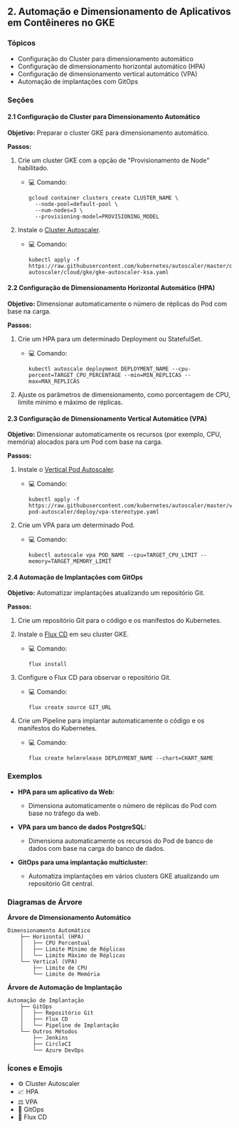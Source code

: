 ## 2. Automação e Dimensionamento de Aplicativos em Contêineres no GKE

### Tópicos

- Configuração do Cluster para dimensionamento automático
- Configuração de dimensionamento horizontal automático (HPA)
- Configuração de dimensionamento vertical automático (VPA)
- Automação de implantações com GitOps

### Seções

#### 2.1 Configuração do Cluster para Dimensionamento Automático

**Objetivo:** Preparar o cluster GKE para dimensionamento automático.

**Passos:**

1. Crie um cluster GKE com a opção de "Provisionamento de Node" habilitado.
   - 💻 Comando:
     ```
     gcloud container clusters create CLUSTER_NAME \
       --node-pool=default-pool \
       --num-nodes=3 \
       --provisioning-model=PROVISIONING_MODEL
     ```

2. Instale o [Cluster Autoscaler](https://cluster-autoscaler.sigs.k8s.io/).
   - 💻 Comando:
     ```
     kubectl apply -f https://raw.githubusercontent.com/kubernetes/autoscaler/master/cluster-autoscaler/cloud/gke/gke-autoscaler-ksa.yaml
     ```

#### 2.2 Configuração de Dimensionamento Horizontal Automático (HPA)

**Objetivo:** Dimensionar automaticamente o número de réplicas do Pod com base na carga.

**Passos:**

1. Crie um HPA para um determinado Deployment ou StatefulSet.
   - 💻 Comando:
     ```
     kubectl autoscale deployment DEPLOYMENT_NAME --cpu-percent=TARGET_CPU_PERCENTAGE --min=MIN_REPLICAS --max=MAX_REPLICAS
     ```

2. Ajuste os parâmetros de dimensionamento, como porcentagem de CPU, limite mínimo e máximo de réplicas.

#### 2.3 Configuração de Dimensionamento Vertical Automático (VPA)

**Objetivo:** Dimensionar automaticamente os recursos (por exemplo, CPU, memória) alocados para um Pod com base na carga.

**Passos:**

1. Instale o [Vertical Pod Autoscaler](https://github.com/kubernetes/autoscaler/tree/master/vertical-pod-autoscaler).
   - 💻 Comando:
     ```
     kubectl apply -f https://raw.githubusercontent.com/kubernetes/autoscaler/master/vertical-pod-autoscaler/deploy/vpa-stereotype.yaml
     ```

2. Crie um VPA para um determinado Pod.
   - 💻 Comando:
     ```
     kubectl autoscale vpa POD_NAME --cpu=TARGET_CPU_LIMIT --memory=TARGET_MEMORY_LIMIT
     ```

#### 2.4 Automação de Implantações com GitOps

**Objetivo:** Automatizar implantações atualizando um repositório Git.

**Passos:**

1. Crie um repositório Git para o código e os manifestos do Kubernetes.
2. Instale o [Flux CD](https://fluxcd.io/) em seu cluster GKE.
   - 💻 Comando:
     ```
     flux install
     ```
3. Configure o Flux CD para observar o repositório Git.
   - 💻 Comando:
     ```
     flux create source GIT_URL
     ```

4. Crie um Pipeline para implantar automaticamente o código e os manifestos do Kubernetes.
   - 💻 Comando:
     ```
     flux create helmrelease DEPLOYMENT_NAME --chart=CHART_NAME
     ```

### Exemplos

- **HPA para um aplicativo da Web:**
  - Dimensiona automaticamente o número de réplicas do Pod com base no tráfego da web.

- **VPA para um banco de dados PostgreSQL:**
  - Dimensiona automaticamente os recursos do Pod de banco de dados com base na carga do banco de dados.

- **GitOps para uma implantação multicluster:**
  - Automatiza implantações em vários clusters GKE atualizando um repositório Git central.

### Diagramas de Árvore

**Árvore de Dimensionamento Automático**

```
Dimensionamento Automático
    ├── Horizontal (HPA)
    │   ├── CPU Percentual
    │   ├── Limite Mínimo de Réplicas
    │   └── Limite Máximo de Réplicas
    └── Vertical (VPA)
        ├── Limite de CPU
        └── Limite de Memória
```

**Árvore de Automação de Implantação**

```
Automação de Implantação
    ├── GitOps
    │   ├── Repositório Git
    │   ├── Flux CD
    │   └── Pipeline de Implantação
    └── Outros Métodos
        ├── Jenkins
        ├── CircleCI
        └── Azure DevOps
```

### Ícones e Emojis

- ⚙️ Cluster Autoscaler
- 📈 HPA
- ⚖️ VPA
- 💾 GitOps
- 🔮 Flux CD